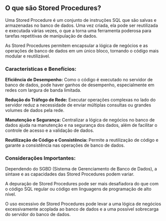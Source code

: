 ## O que são Stored Procedures?

Uma Stored Procedure é um conjunto de instruções SQL que são salvas e armazenadas no banco de dados. Uma vez criada, ela pode ser reutilizada e executada várias vezes, o que a torna uma ferramenta poderosa para tarefas repetitivas de manipulação de dados.

As Stored Procedures permitem encapsular a lógica de negócios e as operações de banco de dados em um único bloco, tornando o código mais modular e reutilizável.

### Características e Benefícios:

**Eficiência de Desempenho:** Como o código é executado no servidor de banco de dados, pode haver ganhos de desempenho, especialmente em redes com largura de banda limitada.

**Redução do Tráfego de Rede:** Executar operações complexas no lado do servidor reduz a necessidade de enviar múltiplas consultas ou grandes volumes de dados pela rede.

**Manutenção e Segurança:** Centralizar a lógica de negócios no banco de dados ajuda na manutenção e na segurança dos dados, além de facilitar o controle de acesso e a validação de dados.

**Reutilização de Código e Consistência:** Permite a reutilização de código e garante a consistência nas operações de banco de dados.

### Considerações Importantes:

Dependendo do SGBD (Sistema de Gerenciamento de Banco de Dados), a sintaxe e as capacidades das Stored Procedures podem variar.

A depuração de Stored Procedures pode ser mais desafiadora do que com o código SQL regular ou código em linguagens de programação de alto nível.

O uso excessivo de Stored Procedures pode levar a uma lógica de negócios excessivamente acoplada ao banco de dados e a uma possível sobrecarga do servidor do banco de dados.